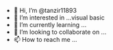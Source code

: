 - 👋 Hi, I’m @tanzir11893
- 👀 I’m interested in ...visual basic
- 🌱 I’m currently learning ...
- 💞️ I’m looking to collaborate on ...
- 📫 How to reach me ...

<!---
tanzir11893/tanzir11893 is a ✨ special ✨ repository because its `README.md` (this file) appears on your GitHub profile.
You can click the Preview link to take a look at your changes.
--->

